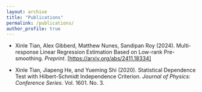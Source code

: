 ```yaml
---
layout: archive
title: "Publications"
permalink: /publications/
author_profile: true
---
```


* Xinle Tian, Alex Gibberd, Matthew Nunes, Sandipan Roy (2024). Multi-response Linear Regression Estimation Based on Low-rank Pre-smoothing. *Preprint*. [https://arxiv.org/abs/2411.18334]
  
* Xinle Tian, Jiapeng He, and Yueming Shi (2020). Statistical Dependence Test with Hilbert-Schmidt Independence Criterion. *Journal of Physics: Conference Series*. Vol. 1601. No. 3.


